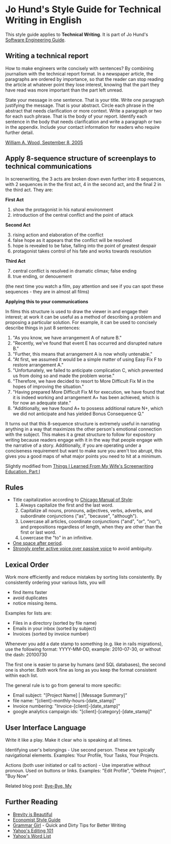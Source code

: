 Jo Hund's Style Guide for Technical Writing in English
======================================================

This style guide applies to **Technical Writing**. It is part of Jo Hund's
[Software Engineering Guide](http://github.com/jhund/software_engineering_guide).



Writing a technical report
--------------------------

How to make engineers write concisely with sentences? By combining journalism with the technical
report format. In a newspaper article, the paragraphs are ordered by importance, so that the reader
can stop reading the article at whatever point they lose interest, knowing that the part they have
read was more important than the part left unread.

State your message in one sentence. That is your title. Write one paragraph justifying the message.
That is your abstract. Circle each phrase in the abstract that needs clarification or more context.
Write a paragraph or two for each such phrase. That is the body of your report. Identify each
sentence in the body that needs clarification and write a paragraph or two in the appendix. Include
your contact information for readers who require further detail.

[William A. Wood, September 8, 2005](http://www.edwardtufte.com/bboard/q-and-a-fetch-msg?msg_id=0001yB)


Apply 8-sequence structure of screenplays to technical communications
---------------------------------------------------------------------

In screenwriting, the 3 acts are broken down even further into 8 sequences, with 2 sequences in the
the first act, 4 in the second act, and the final 2 in the third act. They are:

**First Act**

1. show the protagonist in his natural environment
2. introduction of the central conflict and the point of attack

**Second Act**

3. rising action and elaboration of the conflict
4. false hope as it appears that the conflict will be resolved
5. hope is revealed to be false, falling into the point of greatest despair
6. protagonist takes control of his fate and works towards resolution

**Third Act**

7. central conflict is resolved in dramatic climax; false ending
8. true ending, or denouement

(the next time you watch a film, pay attention and see if you can spot these sequences - they are in
almost all films)

**Applying this to your communications**

In films this structure is used to draw the viewer in and engage their interest; at work it can be
useful as a method of describing a problem and proposing a particular solution. For example, it can
be used to concisely describe things in just 8 sentences:

1. "As you know, we have arrangement A of nature B."
2. "Recently, we've found that event E has occurred and disrupted nature B."
3. "Further, this means that arrangement A is now wholly untenable."
4. "At first, we assumed it would be a simple matter of using Easy Fix F to restore arrangement A."
5. "Unfortunately, we failed to anticipate complication C, which prevented us from doing so and made
   the problem worse."
6. "Therefore, we have decided to resort to More Difficult Fix M in the hopes of improving the
   situation."
7. "Having prepared More Difficult Fix M for execution, we have found that it is indeed working and
   arrangement A+ has been achieved, which is for now an adequate state."
8. "Additionally, we have found A+ to possess additional nature N+, which we did not anticipate and
   has yielded Bonus Consequence Q."

It turns out that this 8-sequence structure is extremely useful in narrating anything in a way that
maximizes the other person's emotional connection with the subject. This makes it a great structure
to follow for expository writing because readers engage with it in the way that people engage with
the narrative of a story. Additionally, if you are operating under a conciseness requirement but
want to make sure you aren't too abrupt, this gives you a good maps of what major points you need to
hit at a minimum.

Slightly modified from [Things I Learned From My Wife's Screenwriting Education, Part I](http://algeri-wong.com/yishan/things-i-learned-from-my-wifes-screenwriting-education-part-i.html)


Rules
-----

 *  Title capitalization according to [Chicago Manual of Style][1]:
    1. Always capitalize the first and the last word.
    2. Capitalize all nouns, pronouns, adjectives, verbs, adverbs, and subordinate conjunctions
       ("as", "because", "although").
    3. Lowercase all articles, coordinate conjunctions ("and", "or", "nor"), and prepositions
       regardless of length, when they are other than the first or last word.
    4. Lowercase the "to" in an infinitive.
 *  [One space after period][2].
 *  [Strongly prefer active voice over passive voice][3] to avoid ambiguity.

[1]: http://www.writersblock.ca/tips/monthtip/tipmar98.htm  "Capitalization in Titles"
[2]: http://grammar.quickanddirtytips.com/spaces-period-end-of-sentence.aspx  "Grammar Girl on Spaces After a Period"
[3]: http://grammar.quickanddirtytips.com/active-voice-versus-passive-voice.aspx  "Grammar Girl on Active Voice"



Lexical Order
-------------

Work more efficiently and reduce mistakes by sorting lists consistently. By consistently ordering
your various lists, you will

* find items faster
* avoid duplicates
* notice missing items.

Examples for lists are:

* Files in a directory (sorted by file name)
* Emails in your inbox (sorted by subject)
* Invoices (sorted by invoice number)

Whenever you add a date stamp to something (e.g. like in rails migrations), use the following format:
YYYY-MM-DD, example: 2010-07-30, or without the dash: 20100730

The first one is easier to parse by humans (and SQL databases), the second one is shorter. Both
work fine as long as you keep the format consistent within each list.

The general rule is to go from general to more specific:

* Email subject: "[Project Name] | [Message Summary]"
* file name: "[client]-monthly-hours-[date_stamp]"
* Invoice numbering: "Invoice-[client]-[date_stamp]"
* google analytics campaign ids: "[client]-[category]-[date_stamp]"



User Interface Language
-----------------------

Write it like a play. Make it clear who is speaking at all times.

Identifying user's belongings - Use second person. These are typically navigational elements.
Examples: Your Profile, Your Tasks, Your Projects.

Actions (both user initiated or call to action) - Use imperative without pronoun. Used on buttons or
links.
Examples: "Edit Profile", "Delete Project", "Buy Now"

Related blog post: [Bye-Bye, My](http://weblog.muledesign.com/2010/06/unsuck_it_special_byebye_my.php)



Further Reading
---------------

* [Brevity is Beautiful](http://betterexplained.com/articles/brevity-is-beautiful/)
* [Economist Style Guide](http://www.economist.com/research/StyleGuide/)
* [Grammar Girl](http://grammar.quickanddirtytips.com/) - Quick and Dirty Tips for Better Writing
* [Yahoo's Editing 101](http://styleguide.yahoo.com/editing)
* [Yahoo's Word List](http://styleguide.yahoo.com/word-list)
